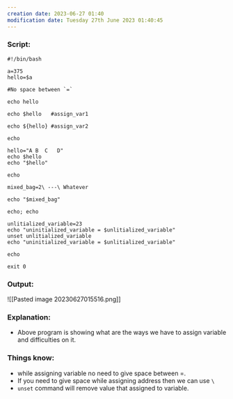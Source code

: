 ```yaml
---
creation date: 2023-06-27 01:40
modification date: Tuesday 27th June 2023 01:40:45
---
```


### Script:

```
#!/bin/bash

a=375
hello=$a

#No space between `=`

echo hello

echo $hello   #assign_var1

echo ${hello} #assign_var2

echo

hello="A B  C   D"
echo $hello
echo "$hello"

echo

mixed_bag=2\ ---\ Whatever

echo "$mixed_bag"

echo; echo

unlitialized_variable=23
echo "uninitialized_variable = $unlitialized_variable"
unset unlitialized_variable
echo "uninitialized_variable = $unlitialized_variable"

echo

exit 0
```

### Output:

![[Pasted image 20230627015516.png]]

### Explanation:

* Above program is showing what are the ways we have to assign variable and difficulties on it.

### Things know:

* while assigning variable no need to give space between =.
* If you need to give space while assigning address then we can use `\` 
* `unset` command will remove value that assigned to variable.
